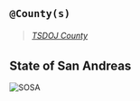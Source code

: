 ## `@County(s)`

> ###### [TSDOJ County](https://github.com/NotKaarlo/FivePD-Reports/tree/main/TSDOJ)



## State of San Andreas
![SOSA](https://cdn.discordapp.com/attachments/987509275968544768/1001254852380336270/99-997199_san-andreas-highway-patrol-ocrp-hd-png-download.png)
